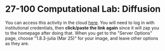 # 27-100 Computational Lab: Diffusion
You can access this activity in the cloud [here](https://chemcompute.org/jupyterhub_internal/hub/user-redirect/git-pull?repo=https%3A%2F%2Fgithub.com%2Frkurchin%2F27100_diffusion_computational_lab&urlpath=tree%2F27100_diffusion_computational_lab%2Fdiffusion_computational_lab.ipynb&branch=main). You will need to log in with institutional credentials, then **click/paste the link again** since it will zap you to the homepage after doing that. When you get to the "Server Options" page, choose "1.8.3-julia (Mar 25)" for your image, and leave other options as they are.
